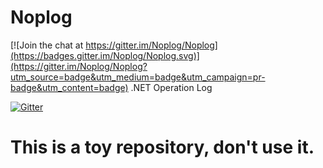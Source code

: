 # Noplog

[![Join the chat at https://gitter.im/Noplog/Noplog](https://badges.gitter.im/Noplog/Noplog.svg)](https://gitter.im/Noplog/Noplog?utm_source=badge&utm_medium=badge&utm_campaign=pr-badge&utm_content=badge)
.NET Operation Log

[![Gitter](https://badges.gitter.im/Noplog/Noplog.svg)](https://gitter.im/Noplog/Noplog?utm_source=badge&utm_medium=badge&utm_campaign=pr-badge)

# This is a toy repository, don't use it.
